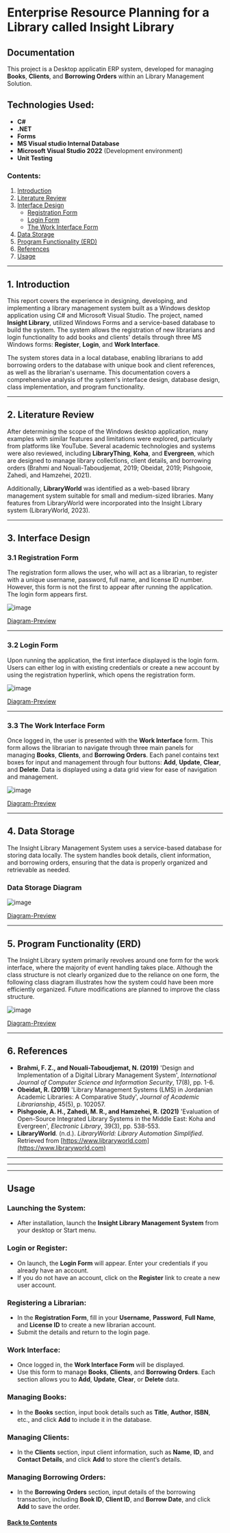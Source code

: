 # Enterprise Resource Planning for a Library called Insight Library

## Documentation

This project is a Desktop applicatin ERP system, developed for managing **Books**, **Clients**, and **Borrowing Orders** within an Library Management Solution.

## Technologies Used:
- **C#**
- **.NET**
- **Forms**
- **MS Visual studio Internal Database**
- **Microsoft Visual Studio 2022** (Development environment)
- **Unit Testing**

### Contents:
1. [Introduction](#1-Introduction)
2. [Literature Review](#2-Literature-Review)
3. [Interface Design](#3-Interface-Design)
   - [Registration Form](#31-Registration-Form)
   - [Login Form](#32-Login-Form)
   - [The Work Interface Form](#33-The-Work-Interface-Form)
4. [Data Storage](#4-Data-Storage)
5. [Program Functionality (ERD)](#5-Program-Functionality-(ERD))
6. [References](#6-References)
7. [Usage](#Usage)

---

## 1. Introduction
This report covers the experience in designing, developing, and implementing a library management system built as a Windows desktop application using C# and Microsoft Visual Studio. The project, named **Insight Library**, utilized Windows Forms and a service-based database to build the system. The system allows the registration of new librarians and login functionality to add books and clients' details through three MS Windows forms: **Register**, **Login**, and **Work Interface**. 

The system stores data in a local database, enabling librarians to add borrowing orders to the database with unique book and client references, as well as the librarian's username. This documentation covers a comprehensive analysis of the system's interface design, database design, class implementation, and program functionality.

---

## 2. Literature Review
After determining the scope of the Windows desktop application, many examples with similar features and limitations were explored, particularly from platforms like YouTube. Several academic technologies and systems were also reviewed, including **LibraryThing**, **Koha**, and **Evergreen**, which are designed to manage library collections, client details, and borrowing orders (Brahmi and Nouali-Taboudjemat, 2019; Obeidat, 2019; Pishgooie, Zahedi, and Hamzehei, 2021).

Additionally, **LibraryWorld** was identified as a web-based library management system suitable for small and medium-sized libraries. Many features from LibraryWorld were incorporated into the Insight Library system (LibraryWorld, 2023).

---

## 3. Interface Design

### 3.1 Registration Form
The registration form allows the user, who will act as a librarian, to register with a unique username, password, full name, and license ID number. However, this form is not the first to appear after running the application. The login form appears first.

![image](https://github.com/user-attachments/assets/3dc6c9b7-7370-4d27-874d-d83fce60cc43)

[Diagram-Preview](<https://github.com/user-attachments/assets/3dc6c9b7-7370-4d27-874d-d83fce60cc43>)


---

### 3.2 Login Form
Upon running the application, the first interface displayed is the login form. Users can either log in with existing credentials or create a new account by using the registration hyperlink, which opens the registration form.

![image](https://github.com/user-attachments/assets/047ddc91-8439-4857-adfb-bbea5f93c740)

[Diagram-Preview](<https://github.com/user-attachments/assets/047ddc91-8439-4857-adfb-bbea5f93c740>)


---

### 3.3 The Work Interface Form
Once logged in, the user is presented with the **Work Interface** form. This form allows the librarian to navigate through three main panels for managing **Books**, **Clients**, and **Borrowing Orders**. Each panel contains text boxes for input and management through four buttons: **Add**, **Update**, **Clear**, and **Delete**. Data is displayed using a data grid view for ease of navigation and management.

![image](https://github.com/user-attachments/assets/2897e5be-af67-4589-8a85-699bde754dcb)

[Diagram-Preview](<https://github.com/user-attachments/assets/2897e5be-af67-4589-8a85-699bde754dcb>)


---

## 4. Data Storage
The Insight Library Management System uses a service-based database for storing data locally. The system handles book details, client information, and borrowing orders, ensuring that the data is properly organized and retrievable as needed.

### Data Storage Diagram

![image](https://github.com/user-attachments/assets/ba55afa8-6fda-4f45-8654-cec2ddc723ba)

[Diagram-Preview](<https://github.com/user-attachments/assets/ba55afa8-6fda-4f45-8654-cec2ddc723ba>)


---

## 5. Program Functionality (ERD)

The Insight Library system primarily revolves around one form for the work interface, where the majority of event handling takes place. Although the class structure is not clearly organized due to the reliance on one form, the following class diagram illustrates how the system could have been more efficiently organized. Future modifications are planned to improve the class structure.




![image](https://github.com/user-attachments/assets/7872b4bc-16d6-4336-9630-43e4724c6ca1)

[Diagram-Preview](<https://github.com/user-attachments/assets/7872b4bc-16d6-4336-9630-43e4724c6ca1>)

---

## 6. References
- **Brahmi, F. Z., and Nouali-Taboudjemat, N. (2019)** 'Design and Implementation of a Digital Library Management System', *International Journal of Computer Science and Information Security*, 17(8), pp. 1-6.
- **Obeidat, R. (2019)** 'Library Management Systems (LMS) in Jordanian Academic Libraries: A Comparative Study', *Journal of Academic Librarianship*, 45(5), p. 102057.
- **Pishgooie, A. H., Zahedi, M. R., and Hamzehei, R. (2021)** 'Evaluation of Open-Source Integrated Library Systems in the Middle East: Koha and Evergreen', *Electronic Library*, 39(3), pp. 538-553.
- **LibraryWorld**. (n.d.). *LibraryWorld: Library Automation Simplified*. Retrieved from [https://www.libraryworld.com](https://www.libraryworld.com)



---
---
---



## Usage

### Launching the System:
- After installation, launch the **Insight Library Management System** from your desktop or Start menu.

### Login or Register:
- On launch, the **Login Form** will appear. Enter your credentials if you already have an account.
- If you do not have an account, click on the **Register** link to create a new user account.

### Registering a Librarian:
- In the **Registration Form**, fill in your **Username**, **Password**, **Full Name**, and **License ID** to create a new librarian account.
- Submit the details and return to the login page.

### Work Interface:
- Once logged in, the **Work Interface Form** will be displayed.
- Use this form to manage **Books**, **Clients**, and **Borrowing Orders**. Each section allows you to **Add**, **Update**, **Clear**, or **Delete** data.

### Managing Books:
- In the **Books** section, input book details such as **Title**, **Author**, **ISBN**, etc., and click **Add** to include it in the database.

### Managing Clients:
- In the **Clients** section, input client information, such as **Name**, **ID**, and **Contact Details**, and click **Add** to store the client’s details.

### Managing Borrowing Orders:
- In the **Borrowing Orders** section, input details of the borrowing transaction, including **Book ID**, **Client ID**, and **Borrow Date**, and click **Add** to save the order.


#### [Back to Contents](#Contents)
